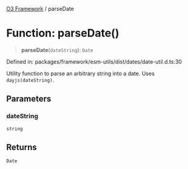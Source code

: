 [O3 Framework](../API.md) / parseDate

# Function: parseDate()

> **parseDate**(`dateString`): `Date`

Defined in: packages/framework/esm-utils/dist/dates/date-util.d.ts:30

Utility function to parse an arbitrary string into a date.
Uses `dayjs(dateString)`.

## Parameters

### dateString

`string`

## Returns

`Date`
